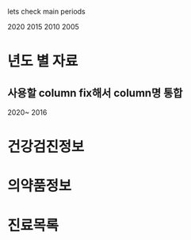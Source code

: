 lets check main periods

2020
2015
2010
2005

# 년도 별 자료
## 사용할 column fix해서 column명 통합 


2020~ 2016
# 건강검진정보

# 의약품정보

# 진료목록


